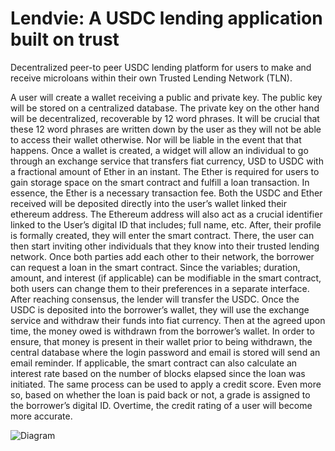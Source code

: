 # Lendvie: A USDC lending application built on trust

Decentralized peer-to peer USDC lending platform for users to make and receive microloans within their own Trusted Lending Network (TLN). 

A user will create a wallet receiving a public and private key. The public key will be stored on a centralized database. The private key on the other hand will be decentralized, recoverable by 12 word phrases. It will be crucial that these 12 word phrases are written down by the user as they will not be able to access their wallet otherwise. Nor will be liable in the event that that happens. Once a wallet is created, a widget will allow an individual to go through an exchange service that transfers fiat currency, USD to USDC with a fractional amount of Ether in an instant. The Ether is required for users to gain storage space on the smart contract and fulfill a loan transaction. In essence, the Ether is a necessary transaction fee. Both the USDC and Ether received will be deposited directly into the user’s wallet linked their ethereum address. The Ethereum address will also act as a crucial identifier linked to the User’s digital ID that includes; full name, etc. After, their profile is formally created, they will enter the smart contract. There, the user can then start inviting other individuals that they know into their trusted lending network. Once both parties add each other to their network, the borrower can request a loan in the smart contract. Since the variables; duration, amount, and interest (if applicable) can be modifiable in the smart contract, both users can change them to their preferences in a separate interface. After reaching consensus, the lender will transfer the USDC. Once the USDC is deposited into the borrower’s wallet, they will use the exchange service and withdraw their funds into fiat currency. Then at the agreed upon time, the money owed is withdrawn from the borrower’s wallet. In order to ensure, that money is present in their wallet prior to being withdrawn, the central database where the login password and email is stored will send an email reminder. If applicable, the smart contract can also calculate an interest rate based on the number of blocks elapsed since the loan was initiated. The same process can be used to apply a credit score. Even more so, based on whether the loan is paid back or not, a grade is assigned to the borrower’s digital ID. Overtime, the credit rating of a user will become more accurate. 

![Diagram]()
